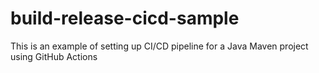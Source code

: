# build-release-cicd-sample
This is an example of setting up CI/CD pipeline for a Java Maven project using GitHub Actions
